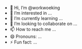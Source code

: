 - 👋 Hi, I’m @workwoeking
- 👀 I’m interested in ...
- 🌱 I’m currently learning ...
- 💞️ I’m looking to collaborate on ...
- 📫 How to reach me ...
- 😄 Pronouns: ...
- ⚡ Fun fact: ...

<!---
workwoeking/workwoeking is a ✨ special ✨ repository because its `README.md` (this file) appears on your GitHub profile.
You can click the Preview link to take a look at your changes.
--->
